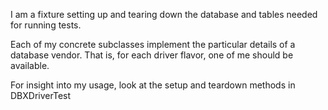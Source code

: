 I am a fixture setting up and tearing down the database and tables needed for running tests.

Each of my concrete subclasses implement the particular details of a database vendor. That is, for each driver flavor, one of me should be available.

For insight into my usage, look at the setup and teardown methods in DBXDriverTest